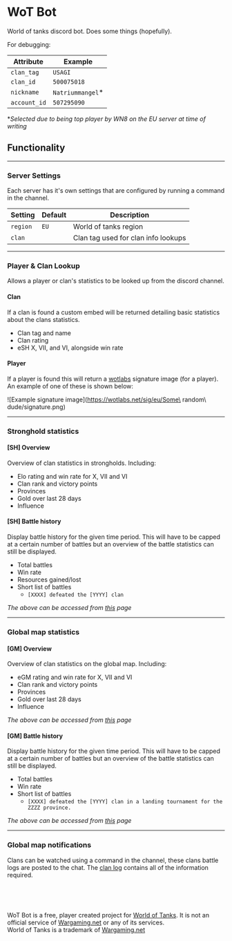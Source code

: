 
# WoT Bot

World of tanks discord bot. Does some things (hopefully).

For debugging:

| Attribute    | Example          |
| ------------ | ---------------- |
| `clan_tag`   | `USAGI`          |
| `clan_id`    | `500075018`      |
| `nickname`   | `Natriummangel`* |
| `account_id` | `507295090`      |

**Selected due to being top player by WN8 on the EU server at time of writing*

## Functionality

***

### Server Settings

Each server has it's own settings that are configured by running a command in the channel.

| Setting  | Default | Description                         |
| -------- | ------- | ----------------------------------- |
| `region` | `EU`    | World of tanks region               |
| `clan`   |         | Clan tag used for clan info lookups |

***

### Player & Clan Lookup

Allows a player or clan's statistics to be looked up from the discord channel.

#### Clan

If a clan is found a custom embed will be returned detailing basic statistics about the clans statistics.

* Clan tag and name
* Clan rating
* eSH X, VII, and VI, alongside win rate

#### Player

If a player is found this will return a [wotlabs](https://wotlabs.net/eu) signature image (for a player). An example of one of these is shown below:

![Example signature image](https://wotlabs.net/sig/eu/Some\ random\ dude/signature.png)

***

### Stronghold statistics

#### [SH] Overview

Overview of clan statistics in strongholds. Including:

* Elo rating and win rate for X, VII and VI
* Clan rank and victory points
* Provinces
* Gold over last 28 days
* Influence

#### [SH] Battle history

Display battle history for the given time period. This will have to be capped at a certain number of battles but an overview of the battle statistics can still be displayed.

* Total battles
* Win rate
* Resources gained/lost
* Short list of battles
  * `[XXXX] defeated the [YYYY] clan`

*The above can be accessed from [this](https://eu.wargaming.net/globalmap/#clanlog/500075018) page*

***

### Global map statistics

#### [GM] Overview

Overview of clan statistics on the global map. Including:

* eGM rating and win rate for X, VII and VI
* Clan rank and victory points
* Provinces
* Gold over last 28 days
* Influence

*The above can be accessed from [this]([@](https://eu.wargaming.net/clans/wot/CLAN_ID/globalmap)) page*

#### [GM] Battle history

Display battle history for the given time period. This will have to be capped at a certain number of battles but an overview of the battle statistics can still be displayed.

* Total battles
* Win rate
* Short list of battles
  * `[XXXX] defeated the [YYYY] clan in a landing tournament for the ZZZZ province.`

*The above can be accessed from [this](https://eu.wargaming.net/globalmap/#clanlog/500075018) page*

***

### Global map notifications

Clans can be watched using a command in the channel, these clans battle logs are posted to the chat. The [clan log](https://eu.wargaming.net/globalmap/#clanlog/CLAN_ID) contains all of the information required.

&nbsp;

&nbsp;

WoT Bot is a free, player created project for [World of Tanks](https://worldoftanks.eu/). It is not an official service of [Wargaming.net](Wargaming.net) or any of its services.<br>World of Tanks is a trademark of [Wargaming.net](Wargaming.net)